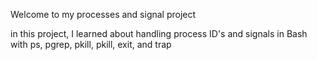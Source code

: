 Welcome to my processes and signal project

in this project, I learned about handling process ID's and signals in Bash with ps, pgrep, pkill, pkill, exit, and trap

